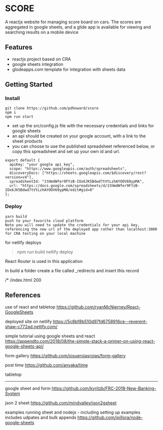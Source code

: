 # SCORE

A reactjs website for managing score board on cars. The scores are aggregated in google sheets, and a glide app is available for viewing and searching results on a mobile device

## Features

- reactjs project based on CRA
- google sheets integration
- glodeapps.com template for integration with sheets data

## Getting Started

### Install

```
git clone https://github.com/pdhoward/score
npm i
npm run start
```
- set up the src/config.js file with the necessary credentials and links for google sheets
- an api should be created on your google account, with a link to the sheet products
- you can choose to use the published spreadsheet referenced below, or copy this spreadsheet and set up your own id and url. 

```
export default {
  apiKey: "your google api key",  
  scope: "https://www.googleapis.com/auth/spreadsheets",
  discoveryDocs: ["https://sheets.googleapis.com/$discovery/rest?version=v4"],  
  spreadsheetId: "1tHmdWfer9FYzB-IOx6JK5Bdwd7tVtLzhAYOOV69ypMA",
  url: "https://docs.google.com/spreadsheets/d/1tHmdWfer9FYzB-IOx6JK5Bdwd7tVtLzhAYOOV69ypMA/edit#gid=0"
};
```

### Deploy

 ```
 yarn build
 push to your favorite cloud platform
 Note you will need to update the credentials for your api key, referencing the new url of the deployed app rather than localhost:3000 for CRA testing on your local machine
 ```
 for netlify deploys
 > npm run build
 > netlify deploy

 React Router is used in this application

 In build a folder create a file called _redirects and insert this record

 /*    /index.html  200

 ## References
 use of react and tabletop
 https://github.com/ryanMcNierney/React-GoogleSheets

 deployed site on netlify
 https://5c8bf8b510d97fd6758916ce--reverent-shaw-c772ad.netlify.com/

 simple tutorial using google sheets and react
 https://appendto.com/2018/08/the-simple-stack-a-primer-on-using-react-google-sheets-api/

 form gallery
 https://github.com/josuerojasrojas/form-gallery

 post time
 https://github.com/anvaka/time

 tabletop

 ---
 google sheet and form
 https://github.com/kyritzb/FRC-2018-New-Banking-System

 json 2 sheet
 https://github.com/mindvalley/json2gsheet

 examples running sheet and nodejs - including setting up examples
 includes udpates and bulk appends
 https://github.com/jpillora/node-google-sheets




